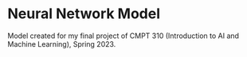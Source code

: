 # Neural Network Model
Model created for my final project of CMPT 310 (Introduction to AI and Machine Learning), Spring 2023.

